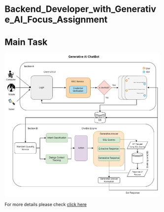 # Backend_Developer_with_Generative_AI_Focus_Assignment
# Main Task

![alt text](image/chatbot.png)

For more details please check [click here](assignment.pdf)
